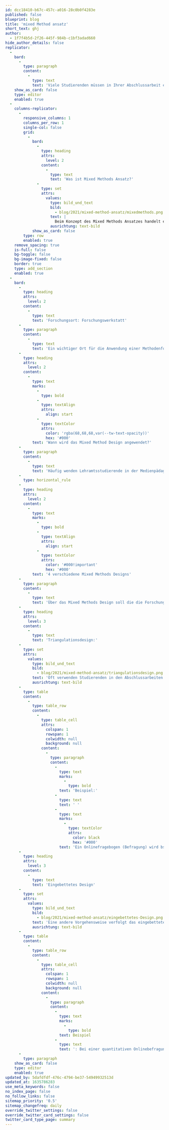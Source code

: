 ```yaml
---
id: dcc18410-b67c-457c-a016-28c0b0f4283e
published: false
blueprint: blog
title: 'mixed Method ansatz'
short_text: ghj
author:
  - 1f7f4b5d-2f26-445f-984b-c1bf3adad660
hide_author_details: false
replicator:
  -
    bard:
      -
        type: paragraph
        content:
          -
            type: text
            text: 'Viele Studierenden müssen in Ihrer Abschlussarbeit eine empirische Forschung mit Forschungsmethoden durchführen. Eines der häufigsten Analyseverfahren, das in einer wissenschaftlichen Arbeit benutzt wird, ist der Mixed Methods Ansatz. In diesem Beitrag finden Sie alle Informationen und Beispiele über Mixed Methods.'
    show_as_card: false
    type: editor
    enabled: true
  -
    columns-replicator:
      -
        responsive_columns: 1
        columns_per_row: 1
        single-col: false
        grid:
          -
            bard:
              -
                type: heading
                attrs:
                  level: 2
                content:
                  -
                    type: text
                    text: 'Was ist Mixed Methods Ansatz?'
              -
                type: set
                attrs:
                  values:
                    type: bild_und_text
                    bild:
                      - blog/2021/mixed-method-ansatz/mixedmethods.png
                    text: |
                      Beim Konzept des Mixed Methods Ansatzes handelt es sich um eine Kombination qualitativer und quantitativer Forschungsmethoden. Das Forschungsdesign ist gleichzeitig auch das Studiendesign, was bedeutet, dass vor einer empirischen Forschung eine Untersuchungsplanung erstellt werden muss. Im Studiendesign werden alle Angaben zur Forschungsplanung gemacht, um eine wissenschaftliche Analyse durchführen zu können.
                    ausrichtung: text-bild
            show_as_card: false
        type: row
        enabled: true
    remove_spacing: true
    is-full: false
    bg-toggle: false
    bg-image-fixed: false
    border: true
    type: add_section
    enabled: true
  -
    bard:
      -
        type: heading
        attrs:
          level: 2
        content:
          -
            type: text
            text: 'Forschungsort: Forschungswerkstatt'
      -
        type: paragraph
        content:
          -
            type: text
            text: 'Ein wichtiger Ort für die Anwendung einer Methodenforschung ist die Forschungswerkstatt. Dort erhalten Sie eine Liste von Beispiel-Abschlussarbeiten mit empirischen Methodentriangulation. Viele Universitäten und Hochschulen bieten solche Forschungswerkstätte an, an denen Forschungsmitarbeiter Studierende unterstützend begleitet. Die Forschungswerkstatt-Mitglieder arbeiten mit unterschiedlichen Methodenansätzen (z.B. Experteninterview, Befragungen, Beobachtungen etc.)'
      -
        type: heading
        attrs:
          level: 2
        content:
          -
            type: text
            marks:
              -
                type: bold
              -
                type: textAlign
                attrs:
                  align: start
              -
                type: textColor
                attrs:
                  color: 'rgba(68,68,68,var(--tw-text-opacity))'
                  hex: '#000'
            text: 'Wann wird das Mixed Method Design angewendet?'
      -
        type: paragraph
        content:
          -
            type: text
            text: 'Häufig wenden Lehramtsstudierende in der Medienpädagogik diese Methoden an. Medienpädagogische Forschung und Praxis stehen in einem komplexen Zusammenhang mit Informationsmedium. Die Medienpädagogik beschäftigt sich mit dem Medienverhalten von Kindern, Jugendlichen und Erwachsenen. Hierbei untersucht ein medienpädagogischer Akademiker, unter welchen Bedingungen Menschen mit Medien konfrontiert sind und wie sie mit medialen Angeboten umgehen. Für die Methodenanwendung ist im Fall von Mixed Methods in der empirischen Bildungsforschung das Buch von Michaela Gläser-Zikuda zu empfehlen'
      -
        type: horizontal_rule
      -
        type: heading
        attrs:
          level: 2
        content:
          -
            type: text
            marks:
              -
                type: bold
              -
                type: textAlign
                attrs:
                  align: start
              -
                type: textColor
                attrs:
                  color: '#000!important'
                  hex: '#000'
            text: '4 verschiedene Mixed Methods Designs'
      -
        type: paragraph
        content:
          -
            type: text
            text: 'Über das Mixed Methods Design soll die die Forschungsfrage einer wissenschaftlichen Arbeit beantwortet werden. Häufig werden die Begriffe „Mixed Methods“ und „Triangulation“ synonym verwendet, was jedoch nicht korrekt ist. Die Triangulation ist eine Ausprägung des Mixed Methods Ansatz. Mixed Methods kann mit vier Optionen implementiert werden. Zur Verfügung stehen das Triangulationsdesign, das eingebettete Design, das explanative Design und das explorative Design.'
      -
        type: heading
        attrs:
          level: 3
        content:
          -
            type: text
            text: 'Triangulationsdesign:'
      -
        type: set
        attrs:
          values:
            type: bild_und_text
            bild:
              - blog/2021/mixed-method-ansatz/triangulationsdesign.png
            text: 'Oft verwenden Studierenden in den Abschlussarbeiten das Analyseverfahren der Triangulation. Beim Triangulationsdesign werden qualitative und quantitative Daten gleichzeitig erhoben und gleichermaßen in die Auswertung einbezogen. Die so gewonnenen Ergebnisse werden miteinander verglichen, um ein umfassenderes Verständnis des interessierenden Phänomens zu erhalten.'
            ausrichtung: text-bild
      -
        type: table
        content:
          -
            type: table_row
            content:
              -
                type: table_cell
                attrs:
                  colspan: 1
                  rowspan: 1
                  colwidth: null
                  background: null
                content:
                  -
                    type: paragraph
                    content:
                      -
                        type: text
                        marks:
                          -
                            type: bold
                        text: 'Beispiel:'
                      -
                        type: text
                        text: ' '
                      -
                        type: text
                        marks:
                          -
                            type: textColor
                            attrs:
                              color: black
                              hex: '#000'
                        text: 'Ein Onlinefragebogen (Befragung) wird bspw. statistisch mit Hilfe einer Statistiksoftware ausgewertet und gleichzeitig können die Antworten qualitativ ausgewertet werden.'
      -
        type: heading
        attrs:
          level: 3
        content:
          -
            type: text
            text: 'Eingebettetes Design'
      -
        type: set
        attrs:
          values:
            type: bild_und_text
            bild:
              - blog/2021/mixed-method-ansatz/eingebettetes-Design.png
            text: 'Eine andere Vorgehensweise verfolgt das eingebettete Design. Hier wird entweder als erstes qualitativ oder quantitativ geforscht und an zweiter Stelle wird die jeweils andere Forschungsart „eingebettet“.'
            ausrichtung: text-bild
      -
        type: table
        content:
          -
            type: table_row
            content:
              -
                type: table_cell
                attrs:
                  colspan: 1
                  rowspan: 1
                  colwidth: null
                  background: null
                content:
                  -
                    type: paragraph
                    content:
                      -
                        type: text
                        marks:
                          -
                            type: bold
                        text: Beispiel
                      -
                        type: text
                        text: ': Bei einer quantitativen Onlinebefragung, deren Ergebnisse bspw. statistisch ausgewertet werden, können auch einzelne qualitative Fragen beantwortet und auswegwertet werden.'
      -
        type: paragraph
    show_as_card: false
    type: editor
    enabled: true
updated_by: 5dafdfdf-476c-4794-be37-54949932513d
updated_at: 1635786283
use_meta_keywords: false
no_index_page: false
no_follow_links: false
sitemap_priority: '0.5'
sitemap_changefreq: daily
override_twitter_settings: false
override_twitter_card_settings: false
twitter_card_type_page: summary
---
```

